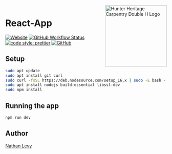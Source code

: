<!-- markdownlint-disable MD033 MD041 -->

<a href="https://www.hunterheritagecarpentry.com.au" target="_blank" rel="noopener noreferrer">
    <img src="public/logo192.png" height="192px" align="right" alt="Hunter Heritage Carpentry Double H Logo"/>
</a>

# React-App

[![Website](https://img.shields.io/website?url=https://www.hunterheritagecarpentry.com.au)](https://www.hunterheritagecarpentry.com.au)
[![GitHub Workflow Status](https://img.shields.io/github/workflow/status/NatelevAU/hhc-website/Build)](https://github.com/NatelevAU/hhc-website/actions)
[![code style: prettier](https://img.shields.io/badge/code_style-prettier-ff69b4.svg?label=style)](https://github.com/prettier/prettier)
[![GitHub](https://img.shields.io/github/license/NatelevAU/hhc-website)](https://choosealicense.com/licenses/isc/)

## Setup

```bash
sudo apt update
sudo apt install git curl
sudo curl -fsSL https://deb.nodesource.com/setup_16.x | sudo -E bash -
sudo apt install nodejs build-essential libssl-dev
sudo npm install
```

## Running the app

```bash
npm run dev
```

## Author

[Nathan Levy](https://nathanlevy.com/)
